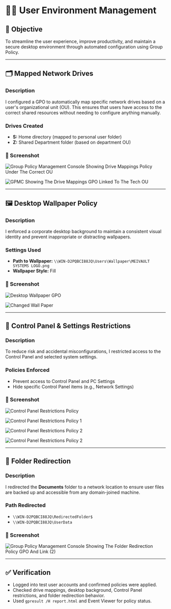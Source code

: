# 🧑‍💻 User Environment Management

## 🎯 Objective
To streamline the user experience, improve productivity, and maintain a secure desktop environment through automated configuration using Group Policy.

---

## 🗂️ Mapped Network Drives

### Description
I configured a GPO to automatically map specific network drives based on a user's organizational unit (OU). This ensures that users have access to the correct shared resources without needing to configure anything manually.

### Drives Created
- **S:** Home directory (mapped to personal user folder)
- **Z:** Shared Department folder (based on department OU)

### 📸 Screenshot
![Group Policy Management Console Showing Drive Mappings Policy Under The Correct OU](https://github.com/user-attachments/assets/f2585604-6be3-4e48-abda-158d16f17783)

![GPMC Showing The Drive Mappings GPO Linked To The Tech OU](https://github.com/user-attachments/assets/fe001a9d-547e-4d17-aa27-ee2636c0386d)

---

## 🖼️ Desktop Wallpaper Policy

### Description
I enforced a corporate desktop background to maintain a consistent visual identity and prevent inappropriate or distracting wallpapers.

### Settings Used
- **Path to Wallpaper:** `\\WIN-D2PQBCI88JQ\Users\Wallpaper\MEIVAULT SYSTEMS LOGO.png`
- **Wallpaper Style:** Fill

### 📸 Screenshot
![Desktop Wallpaper GPO](https://github.com/user-attachments/assets/c7fa5a84-94d7-4790-83fe-d9633974e956)

![Changed Wall Paper](https://github.com/user-attachments/assets/20190256-7d77-4f36-b1fd-a8ca3c32fb07)

---

## 🚫 Control Panel & Settings Restrictions

### Description
To reduce risk and accidental misconfigurations, I restricted access to the Control Panel and selected system settings.

### Policies Enforced
- Prevent access to Control Panel and PC Settings
- Hide specific Control Panel items (e.g., Network Settings)

### 📸 Screenshot
![Control Panel Restrictions Policy](https://github.com/user-attachments/assets/bd46cb94-aa86-4489-8cd6-799e73725aad)

![Control Panel Restrictions Policy 1](https://github.com/user-attachments/assets/fa9264c7-7440-40eb-b34c-4b037c7acef2)

![Control Panel Restrictions Policy 2](https://github.com/user-attachments/assets/8411723b-8663-492a-a50b-e6c336916b21)

![Control Panel Restrictions Policy 2](https://github.com/user-attachments/assets/18760da3-914e-43cb-8f81-afafe8ffe9db)

---

## 🧰 Folder Redirection

### Description
I redirected the **Documents** folder to a network location to ensure user files are backed up and accessible from any domain-joined machine.

### Path Redirected
- `\\WIN-D2PQBCI88JQ\RedirectedFolder$`
- `\\WIN-D2PQBCI88JQ\UserData`

### 📸 Screenshot
![Group Policy Management Console Showing The Folder Redirection Policy GPO And Link (2)](https://github.com/user-attachments/assets/ba7969ae-be46-466e-89c1-5d863c0d4e45)

---

## ✅ Verification
- Logged into test user accounts and confirmed policies were applied.
- Checked drive mappings, desktop background, Control Panel restrictions, and folder redirection behavior.
- Used `gpresult /H report.html` and Event Viewer for policy status.
